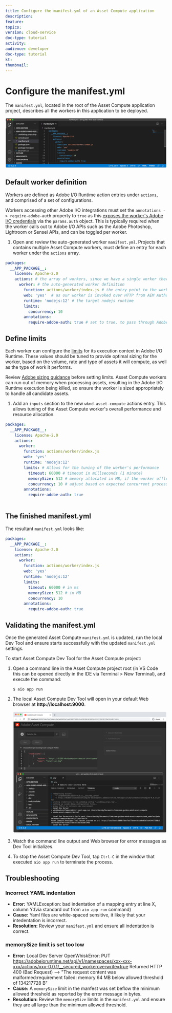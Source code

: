 ```yaml
---
title: Configure the manifest.yml of an Asset Compute application
description: 
feature: 
topics: 
version: cloud-service
doc-type: tutorial
activity: 
audience: developer
doc-type: tutorial
kt: 
thumbnail:
---
```



# Configure the manifest.yml

The `manifest.yml`, located in the root of the Asset Compute application project, describes all the workers in this application to be deployed.

![manifest.yml](./assets/manifest/manifest.png)

## Default worker definition

Workers are defined as Adobe I/O Runtime action entries under `actions`, and comprised of a set of configurations. 

Workers accessing other Adobe I/O integrations must set the `annotations -> require-adobe-auth` property to `true` as this [exposes the worker's Adobe I/O credentials](https://docs.adobe.com/content/help/en/asset-compute/using/extend/develop-custom-application.html#access-adobe-apis) via the `params.auth` object. This is  typically required when the worker calls out to Adobe I/O APIs such as the Adobe Photoshop, Lightroom or Sensei APIs, and can be toggled per worker.

1. Open and review the auto-generated worker `manifest.yml`. Projects that contains multiple Asset Compute workers, must define an entry for each worker under the `actions` array.

```yml
packages:
  __APP_PACKAGE__:
    license: Apache-2.0
    actions: # the array of workers, since we have a single worker there is only one entry beneath actions
      worker: # the auto-generated worker definition
        function: actions/worker/index.js # the entry point to the worker 
        web: 'yes'  # as our worker is invoked over HTTP from AEM Author service
        runtime: 'nodejs:12' # the target nodejs runtime
        limits:
          concurrency: 10
        annotations:
          require-adobe-auth: true # set to true, to pass through Adobe I/O access token/client id via params.auth in the worker, typically required when the worker calls out to Adobe I/O APIs such as the Adobe Photoshop, Lightroom or Sensei APIs.
```          

## Define limits

Each worker can configure the [limits](https://www.adobe.io/apis/experienceplatform/runtime/docs.html#!adobedocs/adobeio-runtime/master/guides/system_settings.md) for its execution context in Adobe I/O Runtime. These values should be tuned to provide optimal sizing for the worker, based on the volume, rate and type of assets it will compute, as well as the type of work it performs.

Review [Adobe sizing guidance](https://docs.adobe.com/content/help/en/asset-compute/using/extend/develop-custom-application.html#sizing-workers) before setting limits. Asset Compute workers can run out of memory when processing assets, resulting in the Adobe I/O Runtime execution being killed, so ensure the worker is sized appropriately to handle all candidate assets.

1. Add an `inputs` section to the new `wknd-asset-compute` actions entry. This allows tuning of the Asset Compute worker's overall performance and resource allocation.

```yml
packages:
  __APP_PACKAGE__:
    license: Apache-2.0
    actions: 
      worker:
        function: actions/worker/index.js 
        web: 'yes' 
        runtime: 'nodejs:12'
        limits: # Allows for the tuning of the worker's performance
          timeout: 60000 # timeout in millseconds (1 minute)
          memorySize: 512 # memory allocated in MB; if the worker offloads heavy computational work to other Web services this number can be reduced
          concurrency: 10 # adjust based on expected concurrent processing and timeout 
        annotations:
          require-adobe-auth: true
           
```    

## The finished manifest.yml

The resultant `manifest.yml` looks like:

```yml
packages:
  __APP_PACKAGE__:
    license: Apache-2.0
    actions: 
      worker:
        function: actions/worker/index.js 
        web: 'yes' 
        runtime: 'nodejs:12'
        limits:
          timeout: 60000 # in ms
          memorySize: 512 # in MB
          concurrency: 10 
        annotations:
          require-adobe-auth: true
```

## Validating the manifest.yml

Once the generated Asset Compute `manifest.yml` is updated, run the local Dev Tool and ensure starts successfully with the updated `manifest.yml` settings.

To start Asset Compute Dev Tool for the Asset Compute project:

1. Open a command line in the Asset Compute project root (in VS Code this can be opened directly in the IDE  via Terminal > New Terminal), and execute the command:

    ```
    $ aio app run
    ```

1. The local Asset Compute Dev Tool will open in your default Web browser at __http://localhost:9000__.

    ![aio app run](assets/environment-variables/aio-app-run.png)

1. Watch the command line output and Web browser for error messages as Dev Tool initializes.
1. To stop the Asset Compute Dev Tool, tap `Ctrl-C` in the window that executed `aio app run` to terminate the process.

## Troubleshooting

### Incorrect YAML indentation

+ __Error:__ YAMLException: bad indentation of a mapping entry at line X, column Y:(via standard out from `aio app run` command)
+ __Cause:__ Yaml files are white-spaced sensitive, it likely that your intedentation is incorrect.
+ __Resolution:__ Review your `manifest.yml` and ensure all indentation is correct.

### memorySize limit is set too low

+ __Error:__  Local Dev Server OpenWhiskError: PUT https://adobeioruntime.net/api/v1/namespaces/xxx-xxx-xxx/actions/xxx-0.0.1/__secured_workeroverwrite=true Returned HTTP 400 (Bad Request) --> "The request content was malformed:requirement failed: memory 64 MB below allowed threshold of 134217728 B"
+ __Cause:__ A `memorySize` limit in the manfest was set beflow the minimum allowed threshold as reported by the error message in bytes.
+ __Resolution:__  Review the `memorySize` limits in the `manifest.yml` and ensure they are all large than the minimum allowed threshold.